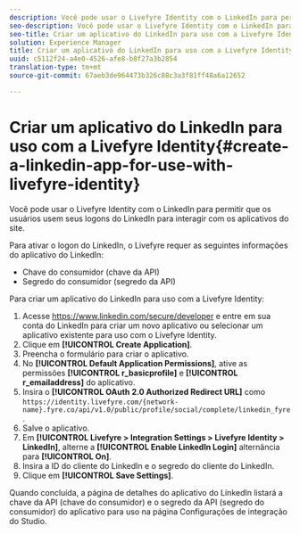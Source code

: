 ```yaml
---
description: Você pode usar o Livefyre Identity com o LinkedIn para permitir que os usuários usem seus logons do LinkedIn para interagir com os aplicativos do site.
seo-description: Você pode usar o Livefyre Identity com o LinkedIn para permitir que os usuários usem seus logons do LinkedIn para interagir com os aplicativos do site.
seo-title: Criar um aplicativo do LinkedIn para uso com a Livefyre Identity
solution: Experience Manager
title: Criar um aplicativo do LinkedIn para uso com a Livefyre Identity
uuid: c5112f24-a4e0-4526-afe8-b8f27a3b2854
translation-type: tm+mt
source-git-commit: 67aeb3de964473b326c88c3a3f81ff48a6a12652

---
```



# Criar um aplicativo do LinkedIn para uso com a Livefyre Identity{#create-a-linkedin-app-for-use-with-livefyre-identity}

Você pode usar o Livefyre Identity com o LinkedIn para permitir que os usuários usem seus logons do LinkedIn para interagir com os aplicativos do site.

Para ativar o logon do LinkedIn, o Livefyre requer as seguintes informações do aplicativo do LinkedIn:

* Chave do consumidor (chave da API)
* Segredo do consumidor (segredo da API)

Para criar um aplicativo do LinkedIn para uso com a Livefyre Identity:

1. Acesse https://www.linkedin.com/secure/developer e entre em sua conta do LinkedIn para criar um novo aplicativo ou selecionar um aplicativo existente para uso com o Livefyre Identity.
1. Clique em **[!UICONTROL Create Application]**.
1. Preencha o formulário para criar o aplicativo.
1. No **[!UICONTROL Default Application Permissions]**, ative as permissões **[!UICONTROL r_basicprofile]** e **[!UICONTROL r_emailaddress]** do aplicativo.
1. Insira o **[!UICONTROL OAuth 2.0 Authorized Redirect URL]** como `https://identity.livefyre.com/{network-name}.fyre.co/api/v1.0/public/profile/social/complete/linkedin_fyre`.
1. Salve o aplicativo.
1. Em **[!UICONTROL Livefyre > Integration Settings > Livefyre Identity > LinkedIn]**, alterne a **[!UICONTROL Enable LinkedIn Login]** alternância para **[!UICONTROL On]**.
1. Insira a ID do cliente do LinkedIn e o segredo do cliente do LinkedIn.
1. Clique em **[!UICONTROL Save Settings]**.

Quando concluída, a página de detalhes do aplicativo do LinkedIn listará a chave da API (chave do consumidor) e o segredo da API (segredo do consumidor) do aplicativo para uso na página Configurações de integração do Studio.
